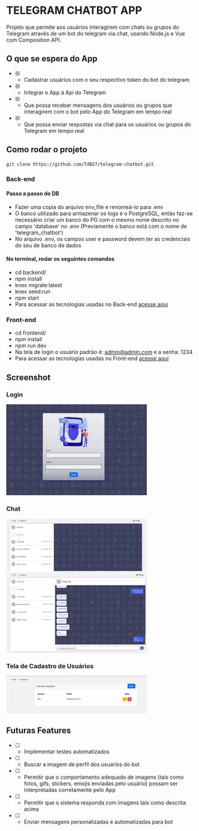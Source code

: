# TELEGRAM CHATBOT APP

Projeto que permite aos usuários interagirem com chats ou grupos do Telegram através de um bot do telegram via chat, usando Node.js e Vue com Composition API.

## O que se espera do App

- [x] - Cadastrar usuários com o seu respectivo token do bot do telegram
- [x] - Integrar o App à Api do Telegram
- [x] - Que possa receber mensagens dos usuários ou grupos que interagirem com o bot pelo App do Telegram em tempo real
- [x] - Que possa enviar respostas via chat para os usuários ou grupos do Telegram em tempo real

## Como rodar o projeto

```
git clone https://github.com/TdB27/telegram-chatbot.git
```

### Back-end

#### Passo a passo do DB

- Fazer uma copia do arquivo env_file e renomeá-lo para .env
- O banco utilizado para armazenar os logs é o PostgreSQL, então faz-se necessário criar um banco do PG com o mesmo nome descrito no campo 'database' no .env (Previamente o banco está com o nome de 'telegram_chatbot')
- No arquivo .env, os campos user e password devem ter as credenciais do seu de banco de dados

#### No terminal, rodar os seguintes comandos

- cd backend/
- npm install
- knex migrate:latest
- knex seed:run
- npm start
- Para acessar as tecnologias usadas no Back-end [acesse aqui](https://github.com/TdB27/telegram-chatbot/blob/main/backend/README.md)

### Front-end

- cd frontend/
- npm install
- npm run dev
- Na tela de login o usuário padrão é: admin@admin.com e a senha: 1234
- Para acessar as tecnologias usadas no Front-end [acesse aqui](https://github.com/TdB27/telegram-chatbot/blob/main/frontend/README.md)

## Screenshot

### Login

<p>    
    <img src="https://github.com/TdB27/telegram-chatbot/blob/main/screenshots/login.png" width="375" alt="Login">
</p>

### Chat

<p>    
    <img src="https://github.com/TdB27/telegram-chatbot/blob/main/screenshots/chat.png" width="375" alt="Login">
    <img src="https://github.com/TdB27/telegram-chatbot/blob/main/screenshots/botUserSelectted.png" width="375" alt="Login">
</p>

### Tela de Cadastro de Usuários

<p>    
    <img src="https://github.com/TdB27/telegram-chatbot/blob/main/screenshots/register.png" width="375" alt="Login">
</p>

## Futuras Features

- [ ] - Implementar testes automatizados
- [ ] - Buscar a imagem de perfil dos usuarios do bot
- [ ] - Permitir que o comportamento adequado de imagens (tais como fotos, gifs, stickers, emojis enviadas pelo usuário) possam ser interpretadas corretamente pelo App
- [ ] - Permitir que o sistema responda com imagens tais como descrita acima
- [ ] - Enviar mensagens personalizadas e automatizadas para bot
